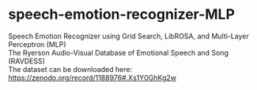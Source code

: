 # speech-emotion-recognizer-MLP
Speech Emotion Recognizer using Grid Search, LibROSA, and Multi-Layer Perceptron (MLP) <br>
The Ryerson Audio-Visual Database of Emotional Speech and Song (RAVDESS) <br>
The dataset can be downloaded here: https://zenodo.org/record/1188976#.Xs1Y0GhKg2w

